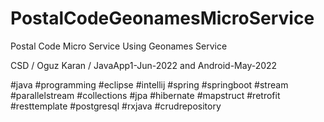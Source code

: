 # PostalCodeGeonamesMicroService
Postal Code Micro Service Using Geonames Service 

CSD / Oguz Karan / JavaApp1-Jun-2022 and Android-May-2022

#java #programming #eclipse #intellij #spring #springboot #stream #parallelstream #collections #jpa #hibernate #mapstruct #retrofit #resttemplate #postgresql #rxjava #crudrepository
